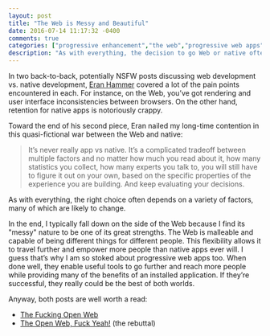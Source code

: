 ```yaml
---
layout: post
title: "The Web is Messy and Beautiful"
date: 2016-07-14 11:17:32 -0400
comments: true
categories: ["progressive enhancement","the web","progressive web apps"]
description: "As with everything, the decision to go Web or native often depends on a variety of factors, many of which are likely to change."
---
```


In two back-to-back, potentially <abbr aria-label="Not Safe for Work">NSFW</abbr> posts discussing web development vs. native development, [Eran Hammer](https://hueniverse.com) covered a lot of the pain points encountered in each. For instance, on the Web, you’ve got rendering and user interface inconsistencies between browsers. On the other hand, retention for native apps is notoriously crappy.

Toward the end of his second piece, Eran nailed my long-time contention in this quasi-fictional war between the Web and native:

> It’s never really app vs native. It’s a complicated tradeoff between multiple factors and no matter how much you read about it, how many statistics you collect, how many experts you talk to, you will still have to figure it out on your own, based on the specific properties of the experience you are building. And keep evaluating your decisions.

As with everything, the right choice often depends on a variety of factors, many of which are likely to change.

In the end, I typically fall down on the side of the Web because I find its "messy" nature to be one of its great strengths. The Web is malleable and capable of being different things for different people. This flexibility allows it to travel further and empower more people than native apps ever will. I guess that’s why I am so stoked about progressive web apps too. When done well, they enable useful tools to go further and reach more people while providing many of the benefits of an installed application. If they’re successful, they really could be the best of both worlds.

Anyway, both posts are well worth a read:

* [The Fucking Open Web](https://hueniverse.com/2016/06/08/the-fucking-open-web/)
* [The Open Web, Fuck Yeah!](https://hueniverse.com/2016/06/20/the-open-web-fuck-yeah/) (the rebuttal)